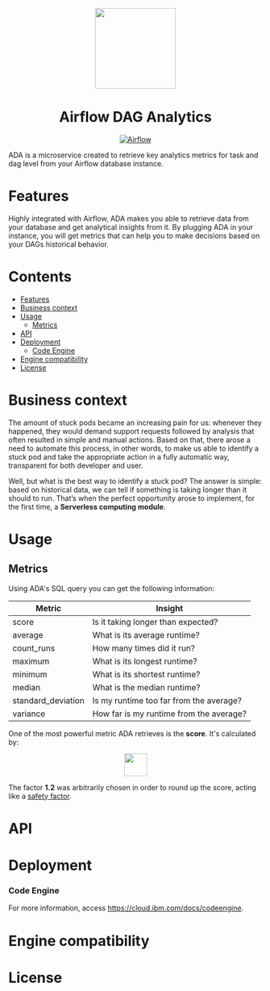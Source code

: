 <p align="center">
    <img src="https://media.github.ibm.com/user/376942/files/7bb5fe80-231a-11ed-8440-8c14e1e3c289" height="160">
    <h1 align="center">Airflow DAG Analytics</h1>
</p>

<p align="center">
  <a href="https://airflow.apache.org/">
    <img alt="Airflow" src="https://img.shields.io/static/v1?label=MADE+FOR&message=AIRFLOW&color=017CEE&logo=Apache+Airflow" />
  </a>
</p>

<!-- <h1><img height="20" src="https://media.github.ibm.com/user/376942/files/ebc48480-231a-11ed-8b70-30e2b8893504">&nbsp;&nbsp;What is ADA?</h1> -->

ADA is a microservice created to retrieve key analytics metrics for task and dag level from your Airflow database instance.

<h1>Features</h1>

Highly integrated with Airflow, ADA makes you able to retrieve data from your database and get analytical insights from it. By plugging ADA in your instance, you will get metrics that can help you to make decisions based on your DAGs historical behavior.

<h1>Contents</h1>

- [Features](#features)
- [Business context](#business-context)
- [Usage](#usage)
	- [Metrics](#metrics)
- [API](#api)
- [Deployment](#deployment)
	- [Code Engine](#code-engine)
- [Engine compatibility](#engine-compatibility)
- [License](#license)

<h1>Business context</h1>

The amount of stuck pods became an increasing pain for us: whenever they happened, they would demand support requests followed by analysis that often resulted in simple and manual actions. Based on that, there arose a need to automate this process, in other words, to make us able to identify a stuck pod and take the appropriate action in a fully automatic way, transparent for both developer and user.

Well, but what is the best way to identify a stuck pod? The answer is simple: based on historical data, we can tell if something is taking longer than it should to run. That’s when the perfect opportunity arose to implement, for the first time, a **Serverless computing module**.

<h1>Usage</h1>

<h2>Metrics</h2>

Using ADA's SQL query you can get the following information:

| Metric  | Insight  |
| ------------ | ------------ |
| score  | Is it taking longer than expected?  |
| average  | What is its average runtime?  |
| count_runs  | How many times did it run?  |
| maximum  | What is its longest runtime?  |
| minimum  | What is its shortest runtime?  |
| median | What is the median runtime?  |
| standard_deviation  | Is my runtime too far from the average? |
| variance  | How far is my runtime from the average? |

One of the most powerful metric ADA retrieves is the **score**. It's calculated by:

<p align="center">
    <img src="https://latex.codecogs.com/svg.image?score%20=%20(%5Cfrac%7B%20median%20&plus;%20standard%5C;deviation%7D%7Bmedian%7D)%20%5Ctimes%20median%20%5Ctimes%201.2" height="45">
</p>

The factor **1.2** was arbitrarily chosen in order to round up the score, acting like a <ins>safety factor</ins>.

<h1>API</h1>

<h1>Deployment</h1>

<h3>Code Engine</h3>

For more information, access https://cloud.ibm.com/docs/codeengine.

<h1>Engine compatibility</h1>

<h1>License</h1>